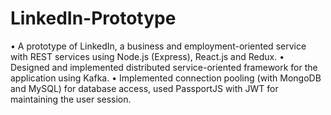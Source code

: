 # LinkedIn-Prototype
• A prototype of LinkedIn, a business and employment-oriented service with REST services using Node.js (Express), React.js and Redux. 
•	Designed and implemented distributed service-oriented framework for the application using Kafka.
•	Implemented connection pooling (with MongoDB and MySQL) for database access, used PassportJS with JWT for maintaining the user session. 

